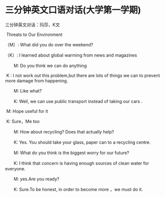 # 三分钟英文口语对话(大学第一学期)


三分钟英文对话：玛莎，K文

​                                                    Threats to Our Environment

（M）: What did you do over the weekend?

（K）: I learned about global warming from news and magazines

　　M:  Do you think we can do anything

​        K :  I not work out this problem,but there are lots of things we can  to prevent more damage from happening.

　　M: Like what?

　　K: Well, we can use public transport instead of taking our cars .  

​        M: Hope useful for it

​        K: Sure，Me too

　　M: How about recycling? Does that actually help?

　　K: Yes. You should take your glass, paper can to a recycling centre.　　

　　M: What do you think is the biggest worry for our future?

　　K: I think that  concern is having enough sources of clean water for everyone.

　　M: yes.Are you ready?

　　K: Sure.To be honest, in order to become more ，we must do it.




